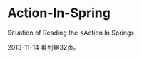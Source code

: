 Action-In-Spring
================

Situation of Reading the &lt;Action In Spring> 

2013-11-14 看到第32页。
